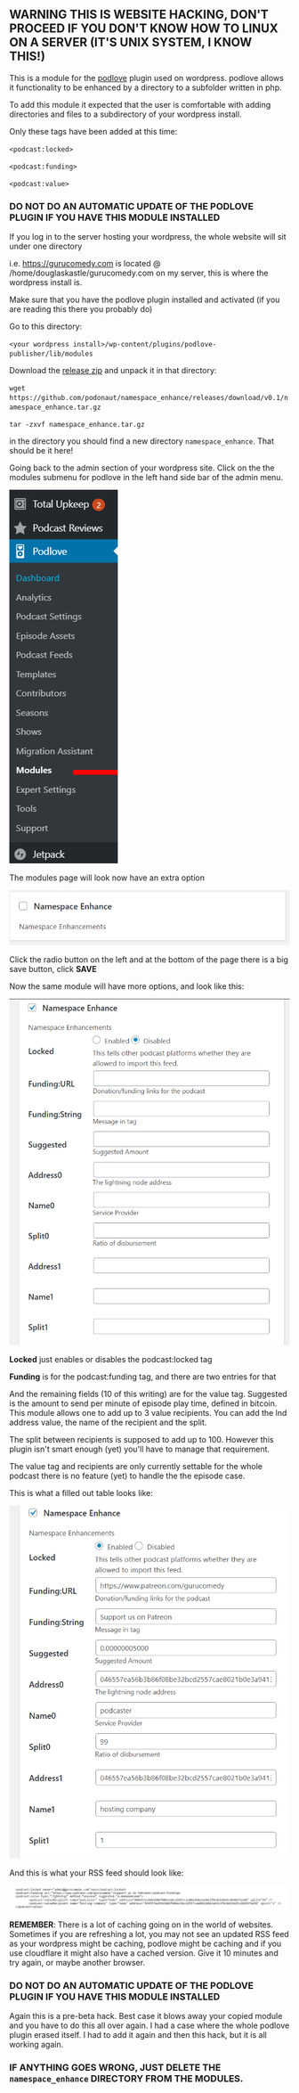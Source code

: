 ## WARNING THIS IS WEBSITE HACKING, DON'T PROCEED IF YOU DON'T KNOW HOW TO LINUX ON A SERVER (IT'S UNIX SYSTEM, I KNOW THIS!)

This is a module for the [podlove](https://wordpress.org/plugins/podlove-podcasting-plugin-for-wordpress/) plugin used on wordpress.  podlove allows it functionality to be enhanced by a directory to a subfolder written in php.

To add this module it expected that the user is comfortable with adding directories and files to a subdirectory of your wordpress install.  

Only these tags have been added at this time:

`<podcast:locked>`

`<podcast:funding>`

`<podcast:value>`

### **DO NOT DO AN AUTOMATIC UPDATE OF THE PODLOVE PLUGIN IF YOU HAVE THIS MODULE INSTALLED**

If you log in to the server hosting your wordpress, the whole website will sit under one directory

i.e. https://gurucomedy.com is located @ /home/douglaskastle/gurucomedy.com on my server, this is where the wordpress install is.

Make sure that you have the podlove plugin installed and activated (if you are reading this there you probably do)

Go to this directory:

`<your wordpress install>/wp-content/plugins/podlove-publisher/lib/modules`

Download the [release zip](https://github.com/podonaut/namespace_enhance/releases/download/v0.1/namespace_enhance.tar.gz) and unpack it in that directory:

`wget https://github.com/podonaut/namespace_enhance/releases/download/v0.1/namespace_enhance.tar.gz`

`tar -zxvf namespace_enhance.tar.gz`

in the directory you should find a new directory `namespace_enhance`. That should be it here!

Going back to the admin section of your wordpress site. Click on the the modules submenu for podlove in the left hand side bar of the admin menu.

![Menu](https://github.com/podonaut/namespace_enhance/blob/main/images/ns00.png)

The modules page will look now have an extra option

![](https://github.com/podonaut/namespace_enhance/blob/main/images/ns01.png)

Click the radio button on the left and at the bottom of the page there is a big save button, click **SAVE**

Now the same module will have more options, and look like this:

![](https://github.com/podonaut/namespace_enhance/blob/main/images/ns02.png)

**Locked** just enables or disables the podcast:locked tag

**Funding** is for the podcast:funding tag, and there are two entries for that

And the remaining fields (10 of this writing) are for the value tag.  Suggested is the amount to send per minute of episode play time, defined in bitcoin. This module allows one to add up to 3 value recipients.  You can add the lnd address value, the name of the recipient and the split.

The split between recipients is supposed to add up to 100.  However this plugin isn't smart enough (yet) you'll have to manage that requirement.

The value tag and recipients are only currently settable for the whole podcast there is no feature (yet) to handle the the episode case.

This is what a filled out table looks like:

![](https://github.com/podonaut/namespace_enhance/blob/main/images/ns03.png)

And this is what your RSS feed should look like:

![](https://github.com/podonaut/namespace_enhance/blob/main/images/ns04.png)

**REMEMBER**:
There is a lot of caching going on in the world of websites. Sometimes if you are refreshing a lot, you may not see an updated RSS feed as your wordpress might be caching, podlove might be caching and if you use cloudflare it might also have a cached version. Give it 10 minutes and try again, or maybe another browser.

### **DO NOT DO AN AUTOMATIC UPDATE OF THE PODLOVE PLUGIN IF YOU HAVE THIS MODULE INSTALLED**

Again this is a pre-beta hack.  Best case it blows away your copied module and you have to do this all over again. I had a case where the whole podlove plugin erased itself.  I had to add it again and then this hack, but it is all working again.

### IF ANYTHING GOES WRONG, JUST DELETE THE `namespace_enhance` DIRECTORY FROM THE MODULES.

